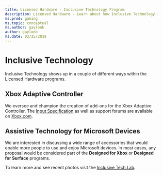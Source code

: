 ```yaml
---
title: Licensed Hardware - Inclusive Technology Program
description: Licensed Hardware - Learn about how Inclusive Technology is part of our other programs
ms.prod: gaming
ms.topic: conceptual
ms.author: gaylonb
author: gaylonb
ms.date: 03/25/2019
---
```


# Inclusive Technology

Inclusive Technology shows up in a couple of different ways within the Licensed Hardware programs.

## Xbox Adaptive Controller
We oversee and champion the creation of add-ons for the Xbox Adaptive Controller. The [Input Specification](https://support.xbox.com/en-US/xbox-one/controllers/xbox-adaptive-controller-input-device-specification) as well as support forums are available on [Xbox.com](https://xbox.com).

## Assistive Technology for Microsoft Devices
We are interested in discussing a wide range of accessories that would enable more people to use and enjoy Microsoft devices. In most cases, any proposal would be considered part of the **Designed for Xbox** or **Designed for Surface** programs. 

To learn more and see recent photos visit the [Inclusive Tech Lab](https://aka.ms/inclusivetechlab).
